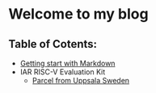 # **Welcome to my blog**


## Table of Cotents:
- [Getting start with Markdown](article/GettingStartWithMarkDown.md)
 - IAR RISC-V Evaluation Kit
    - [Parcel from Uppsala Sweden](article/1_IAR_RISC_V/0_ParcelFromUppsalaSweden/0_ParcelFromUppsalaSweden.md)
